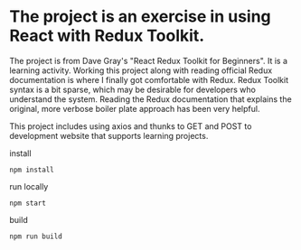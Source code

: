 # The project is an exercise in using React with Redux Toolkit.

The project is from Dave Gray's "React Redux Toolkit for Beginners".  It is a learning activity.  Working this project along with reading official Redux documentation is where I finally got comfortable with Redux.  Redux Toolkit syntax is a bit sparse, which may be desirable for developers who understand the system.  Reading the Redux documentation that explains the original, more verbose boiler plate approach has been very helpful.

This project includes using axios and thunks to GET and POST to development website that supports learning projects.


install
``````
npm install
``````

run locally
```
npm start
```

build
```
npm run build
```


